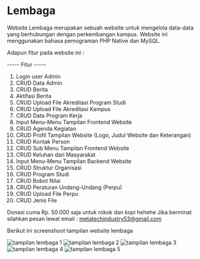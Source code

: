 # Lembaga
Website Lembaga merupakan sebuah website untuk mengelola data-data yang berhubungan dengan perkembangan kampus. Website ini menggunakan bahasa pemograman PHP Native dan MySQL.

Adapun fitur pada website ini :

----- Fitur -----
1. Login user Admin
2. CRUD Data Admin
3. CRUD Berita
4. Aktifasi Berita
5. CRUD Upload File Akreditasi Program Studi
6. CRUD Upload File Akreditasi Kampus
7. CRUD Data Program Kerja
8. Input Menu-Menu Tampilan Frontend Website
9. CRUD Agenda Kegiatan
10. CRUD Profil Tampilan Website (Logo, Judul Website dan Keterangan)
11. CRUD Kontak Person
12. CRUD Sub Menu Tampilan Frontend Website
13. CRUD Keluhan dari Masyarakat
14. Input Menu-Menu Tampilan Backend Website
15. CRUD Struktur Organisasi
16. CRUD Program Studi
17. CRUD Bobot Nilai
18. CRUD Peraturan Undang-Undang (Perpu)
19. CRUD Upload File Perpu
20. CRUD Jenis File

Donasi cuma Rp. 50.000 saja untuk rokok dan kopi hehehe
Jika berminat silahkan pesan lewat email : metatechindustry53@gmail.com

Berikut ini screenshoot tampilan website lembaga

![tampilan lembaga 1](https://github.com/arifzikir66/website_lembaga/assets/130142801/c67b0984-5006-461a-b988-ea1eef9f8e8d)
![tampilan lembaga 2](https://github.com/arifzikir66/website_lembaga/assets/130142801/7241d6c8-87ba-47ad-93cd-c2dbfd9af0aa)
![tampilan lembaga 3](https://github.com/arifzikir66/website_lembaga/assets/130142801/a90b75c1-786b-430f-badc-d65eff5eb164)
![tampilan lembaga 4](https://github.com/arifzikir66/website_lembaga/assets/130142801/df5011b4-723e-45a9-9f4f-204547498805)
![tampilan lembaga 5](https://github.com/arifzikir66/website_lembaga/assets/130142801/e0fd6045-3434-4cf6-9e3e-11168a5f8f8f)

